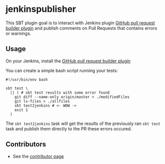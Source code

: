 # jenkinspublisher

This SBT plugin goal is to interact with Jenkins plugin
[GitHub pull request builder plugin](https://wiki.jenkins.io/display/JENKINS/GitHub+pull+request+builder+plugin)
and publish comments on Pull Requests that contains errors or warnings.

## Usage

On your Jenkins, install the [GitHub pull request builder plugin](https://wiki.jenkins.io/display/JENKINS/GitHub+pull+request+builder+plugin)

You can create a simple bash script running your tests:
```
#!/usr/bin/env bash

sbt test \
  || ( # sbt test results with some error found
    git diff --name-only origin/master > ./modifiedFiles
    git ls-files > ./allfiles
    sbt test2jenkins # <- WOW ->
    exit 1
  )
```

The `sbt test2jenkins` task will get the results of the previously ran `sbt
test` task and publish them directly to the PR these errors occured.

## Contributors

 * See the [contributor page](https://github.com/Giovannini/scalatest-jenkins/graphs/contributors)
